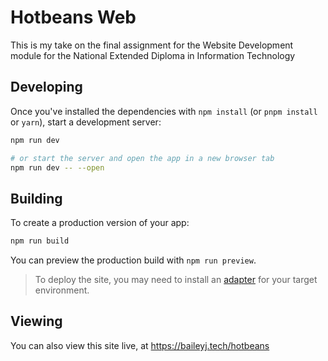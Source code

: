 # Hotbeans Web
This is my take on the final assignment for the Website Development module for the National Extended Diploma in Information Technology

## Developing

Once you've installed the dependencies with `npm install` (or `pnpm install` or `yarn`), start a development server:

```bash
npm run dev

# or start the server and open the app in a new browser tab
npm run dev -- --open
```

## Building

To create a production version of your app:

```bash
npm run build
```

You can preview the production build with `npm run preview`.

> To deploy the site, you may need to install an [adapter](https://kit.svelte.dev/docs/adapters) for your target environment.

## Viewing

You can also view this site live, at https://baileyj.tech/hotbeans
